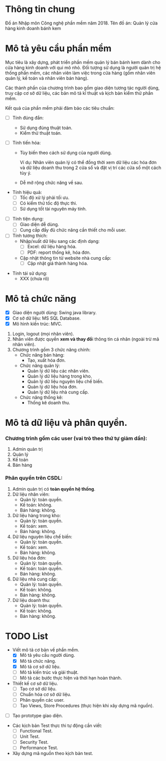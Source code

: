 # Thông tin chung

Đồ án Nhập môn Công nghệ phần mềm năm 2018.
Tên đồ án: Quản lý cửa hàng kinh doanh bánh kem

# Mô tả yêu cầu phần mềm

Mục tiêu là xây dựng, phát triển phần mềm quản lý bán bánh kem dành cho cửa hàng kinh doanh với qui mô nhỏ. Đối tượng sử dụng là người quản trị hệ thống phần mềm, các nhân viên làm việc trong cửa hàng (gồm nhân viên quản lý, kế toán và nhân viên bán hàng).

Các thành phần của chương trình bao gồm giao diện tương tác người dùng, truy cập cơ sở dữ liệu, các bản mô tả kĩ thuật và kịch bản kiểm thử phần mềm.

Kết quả của phần mềm phải đảm bảo các tiêu chuẩn:

- [ ] Tính đúng đắn:
  - Sử dụng đúng thuật toán.
  - Kiểm thử thuật toán.
- [ ] Tính tiến hóa:

  - Tùy biến theo cách sử dụng của người dùng.

    Ví dụ: Nhân viên quản lý có thể đồng thời xem dữ liệu các hóa đơn và dữ liệu doanh thu trong 2 cửa sổ và đặt vị trí các cửa sổ một cách tùy ý.

  - Dễ mở rộng chức năng về sau.

- Tính hiệu quả:
  - [ ] Tốc độ xử lý phải tối ưu.
  - [ ] Có kiểm thử tốc độ thực thi.
  - [ ] Sử dụng tốt tài nguyên máy tính.
- [ ] Tính tiện dụng:
  - [ ] Giao diện dễ dùng.
  - [ ] Cung cấp đầy đủ chức năng cần thiết cho mỗi user.
- [ ] Tính tương thích:
  - Nhập/xuất dữ liệu sang các định dạng:
    - [ ] Excel: dữ liệu hàng hóa.
    - [ ] PDF: report thống kê, hóa đơn.
  - Cập nhật thông tin từ website nhà cung cấp:
    - [ ] Cập nhật giá thành hàng hóa.
- Tính tái sử dụng:
  - XXX (chưa rõ)

# Mô tả chức năng

- [x] Giao diện người dùng: Swing java library.
- [x] Cơ sở dữ liệu: MS SQL Database.
- [x] Mô hình kiến trúc: MVC.

1. Login, logout (mọi nhân viên).
1. Nhân viên được quyền **xem và thay đổ**i thông tin cá nhân (ngoài trừ mã nhân viên).
1. Chương trình gồm 3 chức năng chính:
   - Chức năng bán hàng:
     - Tạo, xuất hóa đơn.
   - Chức năng quản lý:
     - Quản lý dữ liệu các nhân viên.
     - Quản lý dữ liệu hàng trong kho.
     - Quản lý dữ liệu nguyên liệu chế biến.
     - Quản lý dữ liệu hóa đơn.
     - Quản lý dữ liệu nhà cung cấp.
   - Chức năng thống kê:
     - Thống kê doanh thu.

# Mô tả dữ liệu và phân quyền.

### Chương trình gồm các user (vai trò theo thứ tự giảm dần):

1. Admin quản trị
2. Quản lý
3. Kế toán
4. Bán hàng

### Phân quyền trên CSDL:

1. Admin quản trị có **toàn quyền hệ thống**.
1. Dữ liệu nhân viên:
   - Quản lý: toàn quyền.
   - Kế toán: không.
   - Bán hàng: không.
1. Dữ liệu hàng trong kho:
   - Quản lý: toàn quyền.
   - Kế toán: xem.
   - Bán hàng: không.
1. Dữ liệu nguyên liệu chế biến:
   - Quản lý: toàn quyền.
   - Kế toán: xem.
   - Bán hàng: không.
1. Dữ liệu hóa đơn:
   - Quản lý: toàn quyền.
   - Kế toán: toàn quyền.
   - Bán hàng: không.
1. Dữ liệu nhà cung cấp:
   - Quản lý: toàn quyền.
   - Kế toán: không.
   - Bán hàng: không.
1. Dữ liệu doanh thu:
   - Quản lý: toàn quyền.
   - Kế toán: không.
   - Bán hàng: không.

# TODO List

- Viết mô tả cơ bản về phần mềm.
  - [x] Mô tả yêu cầu người dùng.
  - [x] Mô tả chức năng.
  - [x] Mô tả cơ sở dữ liệu.
  - [ ] Mô tả kiến trúc và giải thuật.
  - [ ] Mô tả các bước thực hiện và thời hạn hoàn thành.
- Thiết kế cơ sở dữ liệu.
  - [ ] Tạo cơ sở dữ liệu.
  - [ ] Chuẩn hóa cơ sở dữ liệu.
  - [ ] Phân quyền các user.
  - [ ] Tạo Views, Store Procedures (thực hiện khi xây dựng mã nguồn).
- [ ] Tạo prototype giao diện.
- Các kịch bản Test thực thi tự động cần viết:
  - [ ] Functional Test.
  - [ ] Unit Test.
  - [ ] Security Test.
  - [ ] Performance Test.
- Xây dựng mã nguồn theo kịch bản test.
